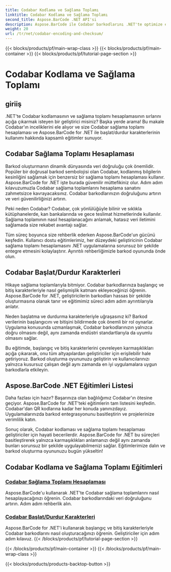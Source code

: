 ```yaml
---
title: Codabar Kodlama ve Sağlama Toplamı
linktitle: Codabar Kodlama ve Sağlama Toplamı
second_title: Aspose.BarCode .NET API'si
description: Aspose.BarCode ile Codabar barkodlarını .NET'te optimize edin! Kesin veriler için ana sağlama toplamı hesaplaması. Eğiticilerimizle başlatma/durdurma karakterlerini kullanarak zahmetsizce oluşturun.
weight: 20
url: /tr/net/codabar-encoding-and-checksum/
---
```


{{< blocks/products/pf/main-wrap-class >}}
{{< blocks/products/pf/main-container >}}
{{< blocks/products/pf/tutorial-page-section >}}

# Codabar Kodlama ve Sağlama Toplamı

## giriiş

.NET'te Codabar kodlamasının ve sağlama toplamı hesaplamasının sırlarını açığa çıkarmak isteyen bir geliştirici misiniz? Başka yerde arama! Bu makale Codabar'ın inceliklerini ele alıyor ve size Codabar sağlama toplamı hesaplaması ve Aspose.BarCode for .NET ile başlat/durdur karakterlerinin kullanımı hakkında kapsamlı eğitimler sunuyor.

## Codabar Sağlama Toplamı Hesaplaması
Barkod oluşturmanın dinamik dünyasında veri doğruluğu çok önemlidir. Popüler bir doğrusal barkod sembolojisi olan Codabar, kodlanmış bilgilerin kesinliğini sağlamak için benzersiz bir sağlama toplamı hesaplaması kullanır. Aspose.BarCode for .NET işte burada güvenilir müttefikiniz olur. Adım adım kılavuzumuzla Codabar sağlama toplamlarını hesaplama sanatını zahmetsizce kavrayacaksınız. Codabar barkodlarınızın doğruluğunu artırın ve veri güvenilirliğinizi artırın.

Peki neden Codabar? Codabar, çok yönlülüğüyle bilinir ve sıklıkla kütüphanelerde, kan bankalarında ve gece teslimat hizmetlerinde kullanılır. Sağlama toplamının nasıl hesaplanacağını anlamak, hatasız veri iletimini sağlamada size rekabet avantajı sağlar.

Tüm süreç boyunca size rehberlik ederken Aspose.BarCode'un gücünü keşfedin. Kullanıcı dostu eğitimlerimiz, her düzeydeki geliştiricinin Codabar sağlama toplamı hesaplamasını .NET uygulamalarına sorunsuz bir şekilde entegre etmesini kolaylaştırır. Ayrıntılı rehberliğimizle barkod oyununda önde olun.

## Codabar Başlat/Durdur Karakterleri
Hikaye sağlama toplamlarıyla bitmiyor. Codabar barkodlarınıza başlangıç ve bitiş karakterleriyle nasıl gelişmişlik katmanı ekleyeceğinizi öğrenin. Aspose.BarCode for .NET, geliştiricilerin barkodları hassas bir şekilde oluşturmasına olanak tanır ve eğitimimiz süreci adım adım ayrıntılarıyla anlatır.

Neden başlatma ve durdurma karakterleriyle uğraşasınız ki? Barkod verilerinin başlangıcını ve bitişini bildirmede çok önemli bir rol oynarlar. Uygulama konusunda uzmanlaşmak, Codabar barkodlarınızın yalnızca doğru olmasını değil, aynı zamanda endüstri standartlarıyla da uyumlu olmasını sağlar.

Bu eğitimde, başlangıç ve bitiş karakterlerini çevreleyen karmaşıklıkları açığa çıkararak, onu tüm altyapılardan geliştiriciler için erişilebilir hale getiriyoruz. Barkod oluşturma oyununuzu geliştirin ve kullanıcılarınızı yalnızca kusursuz çalışan değil aynı zamanda en iyi uygulamalara uygun barkodlarla etkileyin.

## Aspose.BarCode .NET Eğitimleri Listesi
Daha fazlası için hazır? Başarınıza olan bağlılığımız Codabar'ın ötesine geçiyor. Aspose.BarCode for .NET'teki eğitimlerin tam listesini keşfedin. Codabar'dan QR kodlarına kadar her konuda yanınızdayız. Uygulamalarınızda barkod entegrasyonunu basitleştirin ve projelerinize verimlilik katın.

Sonuç olarak, Codabar kodlaması ve sağlama toplamı hesaplaması geliştiriciler için hayati becerilerdir. Aspose.BarCode for .NET bu süreçleri basitleştirerek yalnızca karmaşıklıkları anlamanızı değil aynı zamanda bunları sorunsuz bir şekilde uygulayabilmenizi sağlar. Eğitimlerimize dalın ve barkod oluşturma oyununuzu bugün yükseltin!
## Codabar Kodlama ve Sağlama Toplamı Eğitimleri
### [Codabar Sağlama Toplamı Hesaplaması](./codabar-checksum-calculation/)
Aspose.BarCode'u kullanarak .NET'te Codabar sağlama toplamlarını nasıl hesaplayacağınızı öğrenin. Codabar barkodlarındaki veri doğruluğunu artırın. Adım adım rehberlik alın.
### [Codabar Başlat/Durdur Karakterleri](./codabar-start-stop-characters/)
Aspose.BarCode for .NET'i kullanarak başlangıç ve bitiş karakterleriyle Codabar barkodlarını nasıl oluşturacağınızı öğrenin. Geliştiriciler için adım adım kılavuz.
{{< /blocks/products/pf/tutorial-page-section >}}

{{< /blocks/products/pf/main-container >}}
{{< /blocks/products/pf/main-wrap-class >}}

{{< blocks/products/products-backtop-button >}}
